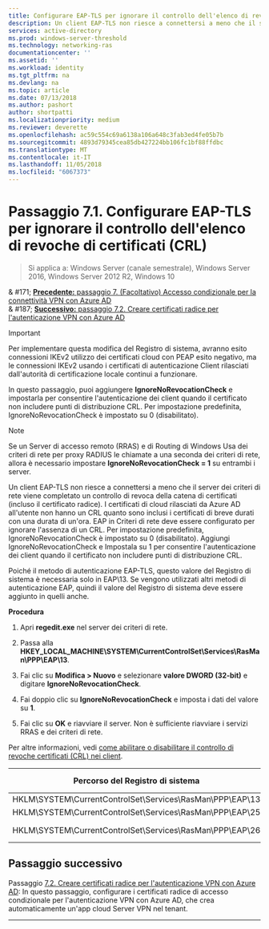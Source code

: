 ```yaml
---
title: Configurare EAP-TLS per ignorare il controllo dell'elenco di revoche di certificati (CRL)
description: Un client EAP-TLS non riesce a connettersi a meno che il server dei criteri di rete viene completato un controllo di revoca della catena di certificati (incluso il certificato radice) del client e verifica che i certificati sono stati revocati.
services: active-directory
ms.prod: windows-server-threshold
ms.technology: networking-ras
documentationcenter: ''
ms.assetid: ''
ms.workload: identity
ms.tgt_pltfrm: na
ms.devlang: na
ms.topic: article
ms.date: 07/13/2018
ms.author: pashort
author: shortpatti
ms.localizationpriority: medium
ms.reviewer: deverette
ms.openlocfilehash: ac59c554c69a6138a106a648c3fab3ed4fe05b7b
ms.sourcegitcommit: 4893d79345cea85db427224bb106fc1bf88ffdbc
ms.translationtype: MT
ms.contentlocale: it-IT
ms.lasthandoff: 11/05/2018
ms.locfileid: "6067373"
---
```

# Passaggio 7.1. Configurare EAP-TLS per ignorare il controllo dell'elenco di revoche di certificati (CRL)

>Si applica a: Windows Server (canale semestrale), Windows Server 2016, Windows Server 2012 R2, Windows 10

& #171;  [ **Precedente:** passaggio 7. (Facoltativo) Accesso condizionale per la connettività VPN con Azure AD](ad-ca-vpn-connectivity-windows10.md)<br>
& #187; [ **Successivo:** passaggio 7.2. Creare certificati radice per l'autenticazione VPN con Azure AD](vpn-create-root-cert-for-vpn-auth-azure-ad.md)

>[!IMPORTANT]
>Per implementare questa modifica del Registro di sistema, avranno esito connessioni IKEv2 utilizzo dei certificati cloud con PEAP esito negativo, ma le connessioni IKEv2 usando i certificati di autenticazione Client rilasciati dall'autorità di certificazione locale continui a funzionare.

In questo passaggio, puoi aggiungere **IgnoreNoRevocationCheck** e impostarla per consentire l'autenticazione dei client quando il certificato non includere punti di distribuzione CRL. Per impostazione predefinita, IgnoreNoRevocationCheck è impostato su 0 (disabilitato).

>[!NOTE]
>Se un Server di accesso remoto (RRAS) e di Routing di Windows Usa dei criteri di rete per proxy RADIUS le chiamate a una seconda dei criteri di rete, allora è necessario impostare **IgnoreNoRevocationCheck = 1** su entrambi i server.

Un client EAP-TLS non riesce a connettersi a meno che il server dei criteri di rete viene completato un controllo di revoca della catena di certificati (incluso il certificato radice). I certificati di cloud rilasciati da Azure AD all'utente non hanno un CRL quanto sono inclusi i certificati di breve durati con una durata di un'ora. EAP in Criteri di rete deve essere configurato per ignorare l'assenza di un CRL. Per impostazione predefinita, IgnoreNoRevocationCheck è impostato su 0 (disabilitato). Aggiungi IgnoreNoRevocationCheck e Impostala su 1 per consentire l'autenticazione dei client quando il certificato non includere punti di distribuzione CRL. 

Poiché il metodo di autenticazione EAP-TLS, questo valore del Registro di sistema è necessaria solo in EAP\13. Se vengono utilizzati altri metodi di autenticazione EAP, quindi il valore del Registro di sistema deve essere aggiunto in quelli anche. 

**Procedura**

1. Apri **regedit.exe** nel server dei criteri di rete.

2. Passa alla **HKEY_LOCAL_MACHINE\SYSTEM\CurrentControlSet\Services\RasMan\PPP\EAP\13**.

3. Fai clic su **Modifica > Nuovo** e selezionare **valore DWORD (32-bit)** e digitare **IgnoreNoRevocationCheck**.

4. Fai doppio clic su **IgnoreNoRevocationCheck** e imposta i dati del valore su **1**.

5. Fai clic su **OK** e riavviare il server. Non è sufficiente riavviare i servizi RRAS e dei criteri di rete.

Per altre informazioni, vedi [come abilitare o disabilitare il controllo di revoche certificati (CRL) nei client](https://technet.microsoft.com/library/bb680540.aspx).


|Percorso del Registro di sistema  |Estensione EAP  |
|---------|---------|
|HKLM\SYSTEM\CurrentControlSet\Services\RasMan\PPP\EAP\13     |EAP-TLS         |
|HKLM\SYSTEM\CurrentControlSet\Services\RasMan\PPP\EAP\25     |PEAP         |
|HKLM\SYSTEM\CurrentControlSet\Services\RasMan\PPP\EAP\26     |EAP-MS-CHAP v2         |

## Passaggio successivo

Passaggio [7.2. Creare certificati radice per l'autenticazione VPN con Azure AD](vpn-create-root-cert-for-vpn-auth-azure-ad.md): In questo passaggio, configurare i certificati radice di accesso condizionale per l'autenticazione VPN con Azure AD, che crea automaticamente un'app cloud Server VPN nel tenant. 

---